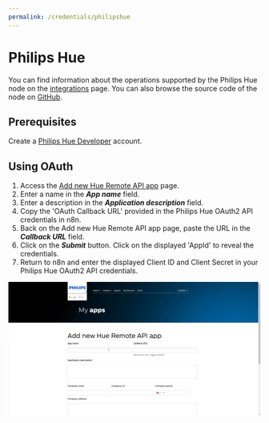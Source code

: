 ```yaml
---
permalink: /credentials/philipshue
---
```


# Philips Hue

You can find information about the operations supported by the Philips Hue node on the [integrations](https://n8n.io/integrations/n8n-nodes-base.philipsHue) page. You can also browse the source code of the node on [GitHub](https://github.com/n8n-io/n8n/tree/master/packages/nodes-base/nodes/PhilipsHue).

## Prerequisites

Create a [Philips Hue Developer](https://developers.meethue.com/) account.

## Using OAuth

1. Access the [Add new Hue Remote API app](https://developers.meethue.com/add-new-hue-remote-api-app/) page.
2. Enter a name in the ***App name*** field.
3. Enter a description in the ***Application description*** field.
4. Copy the 'OAuth Callback URL' provided in the Philips Hue OAuth2 API credentials in n8n.
5. Back on the Add new Hue Remote API app page, paste the URL in the ***Callback URL*** field.
6. Click on the ***Submit*** button.
Click on the displayed 'AppId' to reveal the credentials.
7. Return to n8n and enter the displayed Client ID and Client Secret in your Philips Hue OAuth2 API credentials.

![Getting Philips Hue credentials](./using-oauth.gif)
